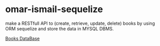 # omar-ismail-sequelize
make a RESTfull API to (create, retrieve, update, delete) books by using ORM sequelize and store the data in MYSQL DBMS.

[Books DataBase](books.pdf)

